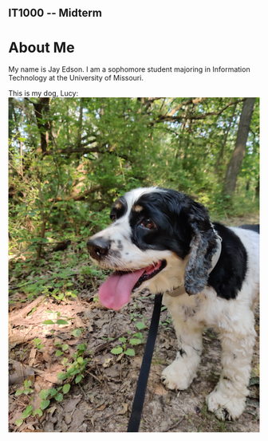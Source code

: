 ## IT1000 -- Midterm

# About Me

My name is Jay Edson. I am a sophomore student majoring in Information Technology at the University of Missouri.


This is my dog, Lucy:
![Cute Dog](img/lucy.jpg)
